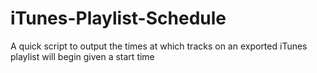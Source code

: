 iTunes-Playlist-Schedule
========================

A quick script to output the times at which tracks on an exported iTunes playlist will begin given a start time
